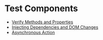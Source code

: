 # Test Components

* [Verify Methods and Properties](test-driven-design/verify-methods-and-properties.md)
* [Injecting Dependencies and DOM Changes](test-driven-design/injecting-dependencies-and-dom-changes.md)
* [Asynchronous Action](test-driven-design/asynchronous-action.md)

